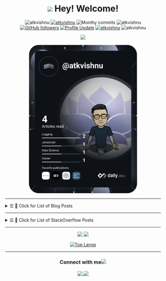 <h1 align="center"> <img src="https://emojis.slackmojis.com/emojis/images/1531849430/4246/blob-sunglasses.gif?1531849430" width="30"/> Hey! Welcome! </h1>

<p align="center"> 
    <img src="https://komarev.com/ghpvc/?username=atkvishnu" alt="atkvishnu"/>       
    <a href="https://github.com/atkvishnu?tab=repositories" target="_blank"><img src="https://badges.pufler.dev/repos/atkvishnu" alt="atkvishnu"/></a> 
    <img src="https://badges.pufler.dev/years/atkvishnu" alt="Monthy commits"/>  
    <img src="https://badges.pufler.dev/commits/monthly/atkvishnu" alt="atkvishnu"/>   
    <a href="https://github.com/atkvishnu?tab=followers"><img alt="GitHub followers" src="https://img.shields.io/github/followers/atkvishnu?color=4C1&logo=github"></a>
    <a href="https://github.com/atkvishnu/atkvishnu" target="_blank"><img alt="Profile Update" src="https://img.shields.io/github/last-commit/atkvishnu/atkvishnu?label=Profile%20update&style=fflat-square"></a>
    <a href="https://github.com/atkvishnu" target="_blank"><img alt="atkvishnu" src="https://badges.pufler.dev/visits/atkvishnu/atkvishnu?logo=GitHub&label=visits&color=success&logoColor=white&style=flat-square"/></a>
    <img src="https://badges.pufler.dev/gists/atkvishnu" alt="atkvishnu"/>
    <br/>
  <!--<img src="https://readme-jokes.vercel.app/api" alt="atkvishnu"/>-->
</p> 




<p align="center"><a><img src="https://github.com/saadeghi/saadeghi/blob/master/dino.gif"></a></p>


<p align="center"><a href="https://app.daily.dev/atkvishnu"><img src="https://github.com/atkvishnu/atkvishnu/blob/master/devcard.svg" width="350" alt="Vishnu's Dev Card"/></a>
</p>

----
<details>
<summary><samp>&#9776;</samp> 📝 Click for List of Blog Posts </summary>
<br>
  
These are my latest posts on [Hashnode](https://rwx.hashnode.dev):
  
#### Hashnode Blog posts
<!-- BLOG-POST-LIST:START -->
- [1. Move Zeroes](https://rwx.hashnode.dev/1-move-zeroes)
- [0. Motive behind this `Blog`](https://rwx.hashnode.dev/0-motive-behind-this-blog)
<!-- BLOG-POST-LIST:END -->

</details>

----

<details>
<summary><samp>&#9776;</samp> 📝 Click for List of StackOverflow Posts </summary>
<br>  

These are my latest posts on [Stack Overflow](https://stackoverflow.com/users/11884426/):

#### StackOverflow Activity
<!-- STACKOVERFLOW:START -->
- [Answer by Vishnu for Copying text outside of Vim with set mouse=a enabled](https://stackoverflow.com/questions/4608161/copying-text-outside-of-vim-with-set-mouse-a-enabled/69939393#69939393)
- [Answer by Vishnu for Left Shift/ Right Shift an array using two pointers in C](https://stackoverflow.com/questions/69620162/left-shift-right-shift-an-array-using-two-pointers-in-c/69698010#69698010)
- [Left Shift/ Right Shift an array using two pointers in C](https://stackoverflow.com/questions/69620162/left-shift-right-shift-an-array-using-two-pointers-in-c)
- [Answer by Vishnu for How to add images from pc to web](https://stackoverflow.com/questions/69572531/how-to-add-images-from-pc-to-web/69572805#69572805)
- [Answer by Vishnu for Printing a list of dates in 2022 with the dd/mm/22 format using loop logic](https://stackoverflow.com/questions/69519680/printing-a-list-of-dates-in-2022-with-the-dd-mm-22-format-using-loop-logic/69519772#69519772)
<!-- STACKOVERFLOW:END -->

</details>

----

<div align="center">

<p align="center">
<img height="120em" src="https://github-readme-stats.vercel.app/api?username=atkvishnu&hide=stars&count_private=true&show_icons=true">
  
<img height="120em" src="https://github-readme-stats.vercel.app/api/wakatime?username=atkvishnu">
</p> 

</div>


<div align="center">

[![Top Langs](https://github-readme-stats.vercel.app/api/top-langs/?username=atkvishnu&langs_count=15&layout=compact)](https://github.com/anuraghazra/github-readme-stats)

</div>

----

<div align="center">
  
<h3> Connect with me<a href="https://gifyu.com/image/Zy2f"><img src="https://github.com/milaan9/milaan9/blob/main/Handshake.gif" width="50px"></a>
</h3> 
<a href="https://twitter.com/cleanscripting">
  <img align="center" width="40px" src="https://cdn.jsdelivr.net/npm/simple-icons@v3/icons/twitter.svg" />
</a>

<a href="www.linkedin.com/in/atkvishnu">
  <img align="center" width="40px" src="https://cdn.jsdelivr.net/npm/simple-icons@v3/icons/linkedin.svg" />
</a>

</div>
